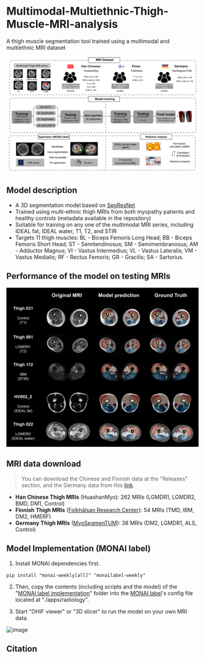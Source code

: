 # Multimodal-Multiethnic-Thigh-Muscle-MRI-analysis
A thigh muscle segmentation tool trained using a multimodal and multiethnic MRI dataset 

![image](./Figs/Flowchart.png)


## Model description

- A 3D segmentation model based on [SegResNet](https://github.com/Project-MONAI/tutorials/tree/main/auto3dseg)
- Trained using multi-ethnic thigh MRIs from both myopathy patients and healthy controls (metadata available in the repository)
- Suitable for training on any one of the multimodal MRI series, including IDEAL fat, IDEAL water, T1, T2, and STIR
- Targets 11 thigh muscles: BL - Biceps Femoris Long Head; BB - Biceps Femoris Short Head; ST - Semitendinosus; SM - Semimembranosus; AM - Adductor Magnus; VI - Vastus Intermedius; VL - Vastus Lateralis; VM - Vastus Medialis; RF - Rectus Femoris; GR - Gracilis; SA - Sartorius.


## Performance of the model on testing MRIs
![image](./Figs/demo.png)

##  MRI data download
> You can download the Chinese and Finnish data at the "Releases" section, and the Germany data from this [link](https://osf.io/svwa7/?view_only=c2c980c17b3a40fca35d088a3cdd83e2). 
- **Han Chinese Thigh MRIs** (HuashanMyo): 262 MRIs (LGMDR1, LGMDR2, BMD, DM1, Control)
- **Finnish Thigh MRIs** ([Folkhälsan Research Center](https://www.folkhalsan.fi/en/knowledge/research/genetics/group-udd/)): 54 MRIs (TMD, IBM, DM2, HMERF)
- **Germany Thigh MRIs** ([MyoSegmenTUM](https://dx.plos.org/10.1371/journal.pone.0198200)): 38 MRIs (DM2, LGMDR1, ALS, Control)


## Model Implementation (MONAI label)

1. Install MONAI dependencies first.

```
pip install "monai-weekly[all]" "monailabel-weekly"
```

2. Then, copy the contents (including scripts and the model) of the "[MONAI label implementation](https://drive.google.com/drive/folders/19M_ZUCMFM0fwE_Z8Hn-sD3dFMr30v59u?usp=sharing)" folder into the [MONAI label](https://monai.io/label.html)'s config file located at "./apps/radiology".


3. Start "OHIF viewer" or "3D slicer" to run the model on your own MRI data. 

![image](https://github.com/Hirriririir/Multimodel-Multiethnic-Thigh-Muslce-MRI-anaysis/assets/74590379/11d3ea27-8076-4d5f-9451-f1ed6467fe20)

## Citation